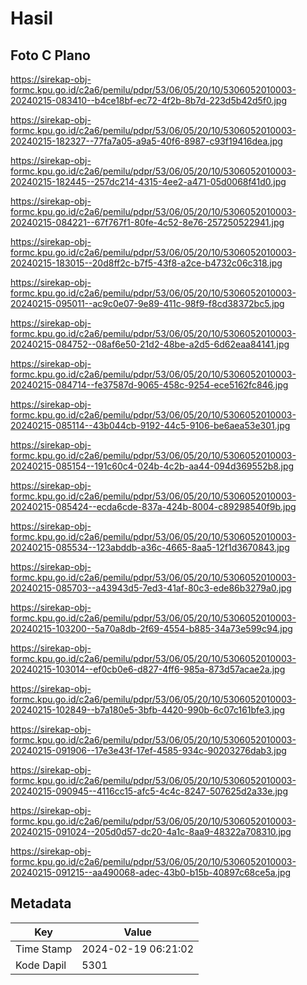 # Hasil

## Foto C Plano

https://sirekap-obj-formc.kpu.go.id/c2a6/pemilu/pdpr/53/06/05/20/10/5306052010003-20240215-083410--b4ce18bf-ec72-4f2b-8b7d-223d5b42d5f0.jpg

https://sirekap-obj-formc.kpu.go.id/c2a6/pemilu/pdpr/53/06/05/20/10/5306052010003-20240215-182327--77fa7a05-a9a5-40f6-8987-c93f19416dea.jpg

https://sirekap-obj-formc.kpu.go.id/c2a6/pemilu/pdpr/53/06/05/20/10/5306052010003-20240215-182445--257dc214-4315-4ee2-a471-05d0068f41d0.jpg

https://sirekap-obj-formc.kpu.go.id/c2a6/pemilu/pdpr/53/06/05/20/10/5306052010003-20240215-084221--67f767f1-80fe-4c52-8e76-257250522941.jpg

https://sirekap-obj-formc.kpu.go.id/c2a6/pemilu/pdpr/53/06/05/20/10/5306052010003-20240215-183015--20d8ff2c-b7f5-43f8-a2ce-b4732c06c318.jpg

https://sirekap-obj-formc.kpu.go.id/c2a6/pemilu/pdpr/53/06/05/20/10/5306052010003-20240215-095011--ac9c0e07-9e89-411c-98f9-f8cd38372bc5.jpg

https://sirekap-obj-formc.kpu.go.id/c2a6/pemilu/pdpr/53/06/05/20/10/5306052010003-20240215-084752--08af6e50-21d2-48be-a2d5-6d62eaa84141.jpg

https://sirekap-obj-formc.kpu.go.id/c2a6/pemilu/pdpr/53/06/05/20/10/5306052010003-20240215-084714--fe37587d-9065-458c-9254-ece5162fc846.jpg

https://sirekap-obj-formc.kpu.go.id/c2a6/pemilu/pdpr/53/06/05/20/10/5306052010003-20240215-085114--43b044cb-9192-44c5-9106-be6aea53e301.jpg

https://sirekap-obj-formc.kpu.go.id/c2a6/pemilu/pdpr/53/06/05/20/10/5306052010003-20240215-085154--191c60c4-024b-4c2b-aa44-094d369552b8.jpg

https://sirekap-obj-formc.kpu.go.id/c2a6/pemilu/pdpr/53/06/05/20/10/5306052010003-20240215-085424--ecda6cde-837a-424b-8004-c89298540f9b.jpg

https://sirekap-obj-formc.kpu.go.id/c2a6/pemilu/pdpr/53/06/05/20/10/5306052010003-20240215-085534--123abddb-a36c-4665-8aa5-12f1d3670843.jpg

https://sirekap-obj-formc.kpu.go.id/c2a6/pemilu/pdpr/53/06/05/20/10/5306052010003-20240215-085703--a43943d5-7ed3-41af-80c3-ede86b3279a0.jpg

https://sirekap-obj-formc.kpu.go.id/c2a6/pemilu/pdpr/53/06/05/20/10/5306052010003-20240215-103200--5a70a8db-2f69-4554-b885-34a73e599c94.jpg

https://sirekap-obj-formc.kpu.go.id/c2a6/pemilu/pdpr/53/06/05/20/10/5306052010003-20240215-103014--ef0cb0e6-d827-4ff6-985a-873d57acae2a.jpg

https://sirekap-obj-formc.kpu.go.id/c2a6/pemilu/pdpr/53/06/05/20/10/5306052010003-20240215-102849--b7a180e5-3bfb-4420-990b-6c07c161bfe3.jpg

https://sirekap-obj-formc.kpu.go.id/c2a6/pemilu/pdpr/53/06/05/20/10/5306052010003-20240215-091906--17e3e43f-17ef-4585-934c-90203276dab3.jpg

https://sirekap-obj-formc.kpu.go.id/c2a6/pemilu/pdpr/53/06/05/20/10/5306052010003-20240215-090945--4116cc15-afc5-4c4c-8247-507625d2a33e.jpg

https://sirekap-obj-formc.kpu.go.id/c2a6/pemilu/pdpr/53/06/05/20/10/5306052010003-20240215-091024--205d0d57-dc20-4a1c-8aa9-48322a708310.jpg

https://sirekap-obj-formc.kpu.go.id/c2a6/pemilu/pdpr/53/06/05/20/10/5306052010003-20240215-091215--aa490068-adec-43b0-b15b-40897c68ce5a.jpg


## Metadata

| Key        | Value               |
| ---------- | ------------------- |
| Time Stamp | 2024-02-19 06:21:02 |
| Kode Dapil | 5301                |



